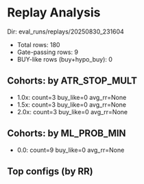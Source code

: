 # Replay Analysis

Dir: eval_runs/replays/20250830_231604


- Total rows: 180
- Gate-passing rows: 9
- BUY-like rows (buy+hypo_buy): 0

## Cohorts: by ATR_STOP_MULT

- 1.0x: count=3 buy_like=0 avg_rr=None
- 1.5x: count=3 buy_like=0 avg_rr=None
- 2.0x: count=3 buy_like=0 avg_rr=None

## Cohorts: by ML_PROB_MIN

- 0.0: count=9 buy_like=0 avg_rr=None

## Top configs (by RR)

